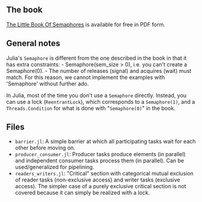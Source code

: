 ## The book

[The Little Book Of Semaphores](https://greenteapress.com/wp/semaphores/) is available for free in PDF form.

## General notes

Julia's `Semaphore` is different from the one described in the book in that it has extra constraints:
    - Semaphore(sem_size > 0), i.e. you can't create a Semaphore(0).
    - The number of releases (signal) and acquires (wait) must match.
For this reason, we cannot implement the examples with 'Semaphore' without further ado.

In Julia, most of the time you don't use a `Semaphore` directly. Instead, you can use a lock (`ReentrantLock`), which corresponds to a `Semaphore(1)`, and a `Threads.Condition` for what is done with "`Semaphore(0)`" in the book.

## Files

- `barrier.jl`: A simple barrier at which all participating tasks wait for each other before moving on.
- `producer_consumer.jl`: Producer tasks produce elements (in parallel) and independent consumer tasks process them (in parallel). Can be used/generalized for pipelining.
- `readers_writers.jl`: "Critical" section with categorical mutual exclusion of reader tasks (non-exclusive access) and writer tasks (exclusive access). The simpler case of a purely exclusive critical section is not covered because it can simply be realized with a lock.
